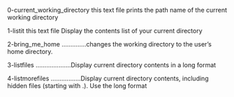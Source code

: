 0-current_working_directory this text file prints the path name of the current working directory

1-listit this text file Display the contents list of your current directory

2-bring_me_home ..............changes the working directory to the user’s home directory.

3-listfiles ....................Display current directory contents in a long format

4-listmorefiles .................Display current directory contents, including hidden files (starting with .). Use the long format